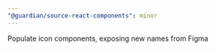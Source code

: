```yaml
---
"@guardian/source-react-components": minor
---
```


Populate icon components, exposing new names from Figma
